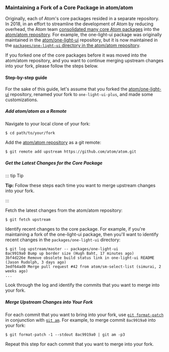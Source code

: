 ### Maintaining a Fork of a Core Package in atom/atom

Originally, each of Atom's core packages resided in a separate repository. In 2018, in an effort to streamline the development of Atom by reducing overhead, the Atom team [consolidated many core Atom packages][consolidation] into the [atom/atom repository][atom-repo]. For example, the one-light-ui package was originally maintained in the [atom/one-light-ui][one-light-ui-repo] repository, but it is now maintained in the [`packages/one-light-ui` directory in the atom/atom repository][one-light-ui-dir].

If you forked one of the core packages before it was moved into the atom/atom repository, and you want to continue merging upstream changes into your fork, please follow the steps below.

#### Step-by-step guide

For the sake of this guide, let's assume that you forked the [atom/one-light-ui][one-light-ui-repo] repository, renamed your fork to `one-light-ui-plus`, and made some customizations.

##### Add atom/atom as a Remote

Navigate to your local clone of your fork:

```command-line
$ cd path/to/your/fork
```

Add the [atom/atom repository][atom-repo] as a git remote:

```command-line
$ git remote add upstream https://github.com/atom/atom.git
```

##### Get the Latest Changes for the Core Package

::: tip Tip

**Tip:** Follow these steps each time you want to merge upstream changes into your fork.

:::

Fetch the latest changes from the atom/atom repository:

```command-line
$ git fetch upstream
```

Identify recent changes to the core package. For example, if you're maintaining a fork of the one-light-ui package, then you'll want to identify recent changes in the `packages/one-light-ui` directory:

```command-line
$ git log upstream/master -- packages/one-light-ui
8ac9919a0 Bump up border size (Hugh Baht, 17 minutes ago)
3bf4d226e Remove obsolete build status link in one-light-ui README (Jason Rudolph, 3 days ago)
3edf64ad0 Merge pull request #42 from atom/sm-select-list (simurai, 2 weeks ago)
...
```

Look through the log and identify the commits that you want to merge into your fork.

##### Merge Upstream Changes into Your Fork

For each commit that you want to bring into your fork, use [`git format-patch`][git-format-patch] in conjunction with [`git am`][git-am]. For example, to merge commit `8ac9919a0` into your fork:

```command-line
$ git format-patch -1 --stdout 8ac9919a0 | git am -p3
```

Repeat this step for each commit that you want to merge into your fork.

[atom-repo]: https://github.com/atom/atom
[one-light-ui-repo]: https://github.com/atom/one-light-ui
[one-light-ui-dir]: https://github.com/atom/atom/tree/master/packages/one-light-ui
[consolidation]: https://github.com/atom/atom/blob/master/docs/rfcs/003-consolidate-core-packages.md
[git-am]: https://git-scm.com/docs/git-am
[git-format-patch]: https://git-scm.com/docs/git-format-patch
